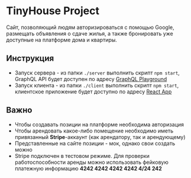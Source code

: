 # TinyHouse Project
Сайт, позволяющий людям авторизироваться с помощью Google, размещать объявления о сдаче жилья, а также бронировать уже доступные на платформе дома и квартиры.

## Инструкция
 * Запуск сервера - из папки `./server` выполнить скрипт `npm start`, GraphQL API будет доступен по адресу [GraphQL Playground](http://localhost:9000/api)
 * Запуск клиента - из папки `./client` выполнить скрипт `npm start`, клиентское приложение будет доступно по адресу [React App](http://localhost:3000)

## Важно
 * Чтобы создавать позиции на платформе необходима авторизация
 * Чтобы арендовать какое-либо помещение необходимо иметь привязанный __Stripe__-аккаунт (как арендатору, так и арендующему)
 * Представленные на сайте позиции - мок, однако свои создать можно
 * Stripe подключен в тестовом режиме. Для проверки работоспособности аренды можно использовать фейковую платежную информацию __4242 4242 4242 4242 4/24 242__
